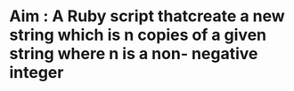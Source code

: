 
# Aim : A Ruby script thatcreate a new string which is n copies of a given string where n is a non- negative integer
